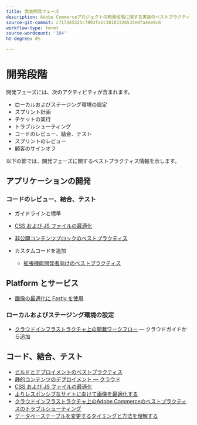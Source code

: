 ```yaml
---
title: 実装開発フェーズ
description: Adobe Commerceプロジェクトの開発段階に関する実装のベストプラクティスについて説明します。
source-git-commit: c717d45525c7893fa2c38183326534e0fa4ee0c6
workflow-type: tm+mt
source-wordcount: '164'
ht-degree: 0%

---
```



# 開発段階

開発フェーズには、次のアクティビティが含まれます。

- ローカルおよびステージング環境の設定
- スプリント計画
- チケットの実行
- トラブルシューティング
- コードのレビュー、結合、テスト
- スプリントのレビュー
- 顧客のサインオフ

以下の節では、開発フェーズに関するベストプラクティス情報を示します。

## アプリケーションの開発

### コードのレビュー、結合、テスト

- ガイドラインと標準

<!--Assets not yet integrated
  - [Development best practices](https://wiki.corp.adobe.com/x/nT4ykw)
  - [Code Review](https://wiki.corp.adobe.com/x/qT4ykw)
  - [Debugging Magento 2](https://wiki.corp.adobe.com/x/nz4ykw) (wiki)
-->
- [CSS および JS ファイルの最適化](optimize-css-js-files.md)
- [非公開コンテンツブロックのベストプラクティス](private-content-block-configuration.md)

- カスタムコードを追加
   - [拡張機能開発者向けのベストプラクティス](https://developer.adobe.com/commerce/php/best-practices/)

<!--Assets not yet integrated

  - [Best practices for theme development](https://wiki.corp.adobe.com/pages/viewpage.action?spaceKey=MAGPS&title=Best+Practices+for+Theme+Development)
  - [Module basis](https://wiki.corp.adobe.com/x/kz4ykw) (wiki) — Develop custom modules
  - [Exception Handling](https://wiki.corp.adobe.com/x/nz4ykw)
  - [Custom code copyrights](https://wiki.corp.adobe.com/x/lj4ykw)
- Source control and package management - wiki articles
  - [Code management - Git vs. Composer](https://wiki.corp.adobe.com/x/pz4ykw)
  - [Git branching strategy](https://wiki.corp.adobe.com/display/MAGPS/Git+Branching+Strategy)
  - [Composer development](https://wiki.corp.adobe.com/x/mD4ykw)
  - [Composer patching](https://wiki.corp.adobe.com/x/mj4ykw)
  - [Composer project structure](https://wiki.corp.adobe.com/x/mT4ykw)
  - [Composer tips and tricks](https://wiki.corp.adobe.com/x/lz4ykw)
-->

## Platform とサービス

- [画像の最適化に Fastly を使用](image-optimization.md)

### ローカルおよびステージング環境の設定

- [クラウドインフラストラクチャ上の開発ワークフロー](https://devdocs.magento.com/cloud/architecture/pro-develop-deploy-workflow.html)  — クラウドガイドから追加

## コード、結合、テスト

- [ビルドとデプロイメントのベストプラクティス](https://devdocs.magento.com/cloud/reference/discover-deploy.html#best-practices)
- [静的コンテンツのデプロイメント — クラウド](static-content-deployment.md)
- [CSS および JS ファイルの最適化](optimize-css-js-files.md)
- [よりレスポンシブなサイトに向けて画像を最適化する](image-optimization.md)
- [クラウドインフラストラクチャ上のAdobe Commerceのベストプラクティスのトラブルシューティン&#x200B;グ](troubleshooting.md)
- [データベーステーブルを変更するタイミングと方法を理解す&#x200B;る](modifying-core-and-third-party-tables.md)
